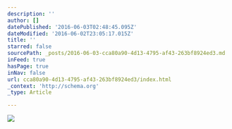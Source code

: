 ```yaml
---
description: ''
author: []
datePublished: '2016-06-03T02:48:45.095Z'
dateModified: '2016-06-02T23:05:17.015Z'
title: ''
starred: false
sourcePath: _posts/2016-06-03-cca80a90-4d13-4795-af43-263bf8924ed3.md
inFeed: true
hasPage: true
inNav: false
url: cca80a90-4d13-4795-af43-263bf8924ed3/index.html
_context: 'http://schema.org'
_type: Article

---
```

![](https://the-grid-user-content.s3-us-west-2.amazonaws.com/4edaad22-3b1e-46e3-9473-dd62ced3715d.jpg)